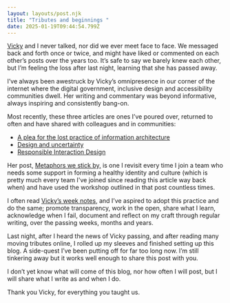 ```yaml
---
layout: layouts/post.njk
title: "Tributes and beginnings "
date: 2025-01-19T09:44:54.799Z
---
```

[Vicky](https://www.vickyteinaki.com/) and I never talked, nor did we ever meet face to face. We messaged back and forth once or twice, and might have liked or commented on each other’s posts over the years too. It’s safe to say we barely knew each other, but I’m feeling the loss after last night, learning that she has passed away.

I’ve always been awestruck by Vicky’s omnipresence in our corner of the internet where the digital government, inclusive design and accessibility communities dwell. Her writing and commentary was beyond informative, always inspiring and consistently bang-on. 

Most recently, these three articles are ones I’ve poured over, returned to often and have shared with colleagues and in communities:

* [A plea for the lost practice of information architecture](https://www.vickyteinaki.com/blog/a-plea-for-the-lost-practice-of-information-architecture)
* [Design and uncertainty](https://www.vickyteinaki.com/blog/design-and-uncertainty/)
* [Responsible Interaction Design](https://www.vickyteinaki.com/blog/responsible-interaction-design)

Her post, [Metaphors we stick by,](https://medium.com/gov-design/metaphors-we-sticker-by-4e4ecdbf8d64) is one I revisit every time I join a team who needs some support in forming a healthy identity and culture (which is pretty much every team I've joined since reading this article way back when) and have used the workshop outlined in that post countless times.

I often read [Vicky’s week notes](https://medium.vickyteinaki.com/list/weeknotes-b51e1736a091), and I’ve aspired to adopt this practice and do the same; promote transparency, work in the open, share what I learn, acknowledge when I fail, document and reflect on my craft through regular writing, over the passing weeks, months and years.

Last night, after I heard the news of Vicky passing, and after reading many moving tributes online, I rolled up my sleeves and finished setting up this blog. A side-quest I’ve been putting off for far too long now. I’m still tinkering away but it works well enough to share this post with you.

I don’t yet know what will come of this blog, nor how often I will post, but I will share what I write as and when I do.

Thank you Vicky, for everything you taught us.